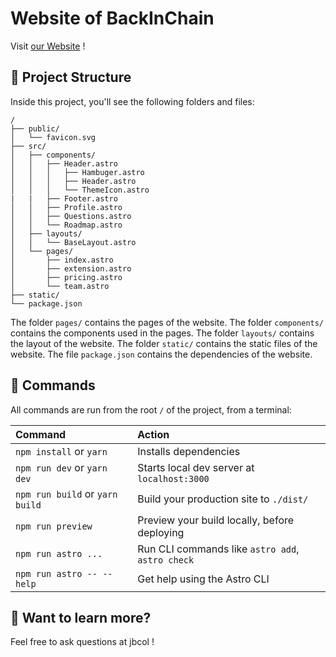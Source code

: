 # Website of BackInChain

Visit [our Website](https://backonchain.github.io/website/) !

## 🚀 Project Structure

Inside this project, you'll see the following folders and files:

```
/
├── public/
│   └── favicon.svg
├── src/
│   ├── components/
│   │   ├── Header.astro
│   │   │   ├── Hambuger.astro
│   │   │   ├── Header.astro
│   │   │   └── ThemeIcon.astro
|   |   ├── Footer.astro
│   │   ├── Profile.astro
│   │   ├── Questions.astro
│   │   └── Roadmap.astro
│   ├── layouts/
│   │   └── BaseLayout.astro
│   └── pages/
│       ├── index.astro
│       ├── extension.astro
│       ├── pricing.astro
│       └── team.astro
├── static/
└── package.json
```
The folder `pages/` contains the pages of the website. The folder `components/` contains the components used in the pages. The folder `layouts/` contains the layout of the website. The folder `static/` contains the static files of the website. The file `package.json` contains the dependencies of the website.


## 🧞 Commands

All commands are run from the root `/` of the project, from a terminal:

| Command                                   | Action                                           |
| :------------------------                 | :----------------------------------------------- |
| `npm install` or `yarn`                   | Installs dependencies                            |
| `npm run dev` or `yarn dev`               | Starts local dev server at `localhost:3000`      |
| `npm run build` or `yarn build`           | Build your production site to `./dist/`          |
| `npm run preview`                         | Preview your build locally, before deploying     |
| `npm run astro ...`                       | Run CLI commands like `astro add`, `astro check` |
| `npm run astro -- --help`                 | Get help using the Astro CLI                     |

## 👀 Want to learn more?

Feel free to ask questions at jbcol !

